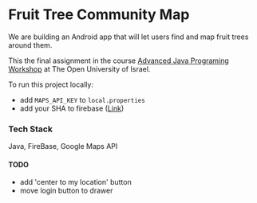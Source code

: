 # Fruit Tree Community Map

We are building an Android app that will let users find and map fruit trees around them.

This the final assignment in the course [Advanced Java Programing Workshop](https://www.openu.ac.il/courses/20503.htm) at The Open University of Israel.

To run this project locally:
- add `MAPS_API_KEY` to `local.properties`
- add your SHA to firebase ([Link](https://stackoverflow.com/questions/67460387/how-to-get-sha1-code-in-new-version-of-android-studio-4-2))

### Tech Stack

Java, FireBase, Google Maps API

#### TODO

- add 'center to my location' button
- move login button to drawer

